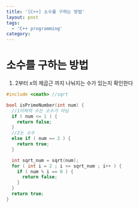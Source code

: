 ```yaml
---
title: '[C++] 소수를 구하는 방법'
layout: post
tags:
  - 'C++ programming'
category: 
---
```

# 소수를 구하는 방법

1. 2부터 x의 제곱근 까지 나눠지는 수가 있는지 확인한다

```cpp
#include <cmath> //sqrt

bool isPrimeNumber(int num) {
  //1이하의 수는 소수가 아님
  if ( num <= 1 ) { 
    return false;
  }
  //2는 소수
  else if ( num == 2 ) { 
    return true;
  }

  int sqrt_num = sqrt(num);
  for ( int i = 2 ; i <= sqrt_num ; i++ ) { 
    if ( num % i == 0 ) { 
      return false;
    }   
  }
  return true;
}
```